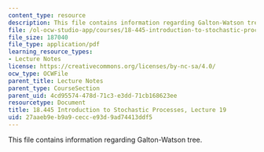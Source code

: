 ```yaml
---
content_type: resource
description: This file contains information regarding Galton-Watson tree.
file: /ol-ocw-studio-app/courses/18-445-introduction-to-stochastic-processes-spring-2015/27aaeb9eb9a9cecce93d9ad74413ddf5_MIT18_445S15_lecture19.pdf
file_size: 187040
file_type: application/pdf
learning_resource_types:
- Lecture Notes
license: https://creativecommons.org/licenses/by-nc-sa/4.0/
ocw_type: OCWFile
parent_title: Lecture Notes
parent_type: CourseSection
parent_uid: 4cd95574-478d-71c3-e3dd-71cb168623ee
resourcetype: Document
title: 18.445 Introduction to Stochastic Processes, Lecture 19
uid: 27aaeb9e-b9a9-cecc-e93d-9ad74413ddf5
---
```

This file contains information regarding Galton-Watson tree.